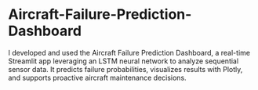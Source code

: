 # Aircraft-Failure-Prediction-Dashboard
I developed and used the Aircraft Failure Prediction Dashboard, a real-time Streamlit app leveraging an LSTM neural network to analyze sequential sensor data. It predicts failure probabilities, visualizes results with Plotly, and supports proactive aircraft maintenance decisions.
